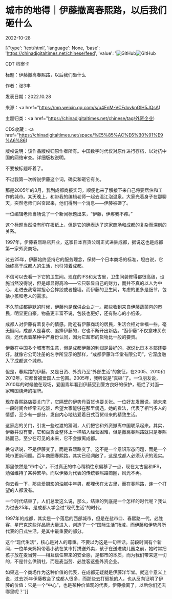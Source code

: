 # 城市的地得｜伊藤撤离春熙路，以后我们砸什么

2022-10-28

[{'type': 'text/html', 'language': None, 'base': 'https://chinadigitaltimes.net/chinese/feed', 'value': '![GitHub](https://chinadigitaltimes.net/chinese/files/2022/10/image-1666991683101-e1666992477480-768x381.png)![GitHub](https://chinadigitaltimes.net/chinese/files/2022/10/image-1666991683101.png)



CDT 档案卡

标题：伊藤撤离春熙路，以后我们砸什么

作者：张3丰

发表日期：2022.10.28

来源：<a href="https://mp.weixin.qq.com/s/u4EnM-VCFdxvknGlH5JQsA)

主题归类：<a href="https://chinadigitaltimes.net/chinese/tag/外资企业)

CDS收藏：<a href="https://chinadigitaltimes.net/space/%E5%85%AC%E6%B0%91%E9%A6%86)

版权说明：该作品版权归原作者所有。中国数字时代仅对原作进行存档，以对抗中国的网络审查。详细版权说明。





不要被标题吓着了。

不过我第一次听说伊藤这个词，确实和砸它有关。

那是2005年的3月，我到成都商报实习，顺便也来了解接下来自己将要居住和工作的城市。某天晚上，和带我的编辑老师一起去温江泡温泉。大家光着身子在那聊天，突然老师们兴奋起来，他们得到一个消息——伊藤被砸了。

一位编辑老师当场说了一个新闻标题出来，“伊藤，伊疼我不疼。”

这个标题当然没有印在报纸上，但是它的确表达了这家商场和成都的复杂而深刻的关系。

1997年，伊藤春熙路店开业，这家日本百货公司正式进驻成都，据说这也是成都第一家外资商场。

过去25年，伊藤始终坚持它的服务理念，保持一个日本商场的标准，坦白说，它始终高于成都人的生活，也引领着成都。

不信可以去看一下它的卫生间。现在的IFS和太古里，卫生间装修得都很高级，设施当然没得说，但是却显得高冷——它只彰显自己的财力，而并不真的以人为中心，走进去我常常担心会摔跤或者撞墙。而伊藤的卫生间，考虑的更多是细节，包括小孩和老人的需求。

不久前成都静默的时候，伊藤也是保供企业之一。那些收到来自伊藤蔬菜包的市民，明显更自豪。物品更丰富不说，包装也更好，还有贴心的小纸条。

成都人对伊藤有着复杂的情感。附近有伊藤商场的居民，生活会相对幸福一些。毫无疑问，成都人是喜欢、追捧伊藤的，它也不断开出新店。“逛伊藤”不仅意味买东西，还代表着某种中产身份认同，因为它超市的货物比一般的要贵。

伊藤在中国多个城市有生意，但是成都伊藤的利润是最好的，据说比日本本部还要好。就像它公司注册的名字所显示的那样，“成都伊藤洋华堂有限公司”，它深度融入了成都这个城市。

但是，春熙路的伊藤，又是日资、外资乃至“外部生活”的象征，在2005、2010和2012年，它都曾被爱国人士包围。2005年，我听说是“真砸”了。一位朋友说，2010年的时候他在现场，爱国青年看到伊藤受到警方良好的保护，砸烂了对面一家韩国烧烤的招牌。

现在春熙路店要关门了，它隔壁的伊势丹百货也要关张。一位好友发圈说，她未来一段时间会经常去吃饭，希望大家能够在那里偶遇。她的看法，代表了相当多人的情感，至少有一部分，发自内心地热爱着日式百货带来的精致生活。

这家店的关门，引发一些过渡的猜测，人们把它和外资撤离中国联系起来。其实，伊藤并没有变，它和百货业整体上一样陷入经营困难，但是撤离春熙路就只是春熙路而已，至少在可见的未来，它不会撤离成都。

换句话说，不是伊藤变了，而是春熙路变了。这不是一个意识形态问题，而是一个城市更新问题。百年商圈春熙路，其实已经凋敝了，这是成都人必须认识的现实。

那里依然是“市中心”，不过真正的中心稍稍往东偏移了一点，现在太古里和IFS，勉强维持了某种繁华。而以伊藤为代表的传统春熙路商圈，风光不再。

你去看一下，那些爱摄影的油腻中年男，都埋伏在太古里，而在春熙路，连一个打望的人都没有。

一个时代结束了，人们总爱这么说，那么，结束的到底是一个怎样的时代呢？我认为过去25年，是成都人学会过“现代生活”的时代。

1997年的成都，其实是一个落后的西部城市，但是在盐市口、春熙路一代，必胜客、星巴克这些洋品牌大量进入，创造了一个“国际生活”场域，而伊藤和伊势丹所代表的日式生活，是其中最重要的部分。

这个“现代生活”，核心是对人的尊重。不要以为这是一句空话。前段时间有个新闻，一位单亲妈妈带着小孩在某市打拼送外卖，孩子在送进幼儿园之前，她时常把孩子放在麦当劳——相互信任带来的安全感，是都市的本质，而为我们带来这一切的，不是什么供销社，而是麦当劳、必胜客这些外资企业。

如果选一个商场作为这种价值的代表，在成都无疑就是伊藤洋华堂。就这个意义上说，过去25年伊藤教会了成都人很多，而那些去打砸抢的人，也从反向证明了伊藤的价值：它是一个“中心”，也是某种价值观的代表，伊藤撤离了，以后你们还去哪里呢？'}]